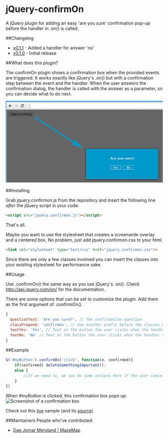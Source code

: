 jQuery-confirmOn
=================

A jQuery plugin for adding an easy 'are you sure' confirmation pop-up before the handler in .on() is called.

##Changelog
* [v0.1.1](https://github.com/invetek/jquery-confirmon/tree/0.1.1) - Added a handler for answer 'no'
* [v0.1.0](https://github.com/invetek/jquery-confirmon/tree/0.1.0) - Initial release

##What does this plugin?

The confirmOn plugin shows a confirmation box when the provided events are triggered. It works exactly like jQuery's .on() but with a confirmation step between the event and the handler. When the user answers the confirmation dialog, the handler is called with the answer as a parameter, so you can decide what to do next.

![Example of confirmation box](/doc/screenshot_2.png)

##Installing

Grab jquery.confirmon.js from the repository and insert the following line _after_ the jQuery script in your code:
```html
<script src="jquery.confirmon.js"></script>
```

That's all.

Maybe you want to use the stylesheet that creates a screenwide overlay and a centered box. No problem, just
add jquery.confirmon.css to your html.

```html
<link rel="stylesheet" type="text/css" href="jquery.confirmon.css"/>
```

Since there are only a few classes involved you can insert the classes into your existing stylesheet for performance sake.

##Usage

Use .confirmOn() the same way as you use jQuery's .on(). Check http://api.jquery.com/on/ for the documentation.

There are some options that can be set to customize the plugin. Add them as the first argument of .confirmOn().

```javascript
{
  questionText: 'Are you sure?', // The confirmation question
  classPrepend: 'confirmon', // Use another prefix before the classes used by the plugin
  textYes: 'Yes', // Text on the button the user clicks when the handler should be called 
  textNo: 'No' // Text on the button the user clicks when the handler should not be called
}
```

##Example
```javascript
$('#myButton').confirmOn('click', function(e, confirmed){
    if(confirmed) deleteSomethingImportant();
    else {
        //If we need to, we can do some actions here if the user cancelled the confirmation
    }
})
```
When #myButton is clicked, this confirmation box pops up:<br>
![Screenshot of a confirmation box](/doc/screenshot_1.png)


Check out this [live](http://www.invetek.nl/samples/confirmon/index.html) sample (and its [source](sample)).

##Maintainers
People who've contributed:
* [Dag Jomar Mersland | MazeMap](https://github.com/dagjomar)
